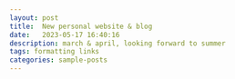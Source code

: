 ```yaml
---
layout: post
title:  New personal website & blog
date:   2023-05-17 16:40:16
description: march & april, looking forward to summer
tags: formatting links
categories: sample-posts
---
```

